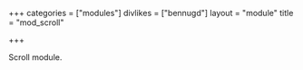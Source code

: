 +++
categories = ["modules"]
divlikes = ["bennugd"]
layout = "module"
title = "mod_scroll"

+++

Scroll module.
